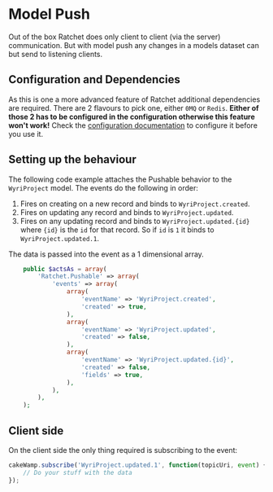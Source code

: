 Model Push
==========

Out of the box Ratchet does only client to client (via the server) communication. But with model push any changes in a models dataset can but send to listening clients.

## Configuration and Dependencies ##

As this is one a more advanced feature of Ratchet additional dependencies are required. There are 2 flavours to pick one, either `0MQ` or `Redis`. **Either of those 2 has to be configured in the configuration otherwise this feature won't work!** Check the [configuration documentation](configuration.md#queue) to configure it before you use it.

## Setting up the behaviour ##

The following code example attaches the Pushable behavior to the `WyriProject` model. The events do the following in order:

1. Fires on creating on a new record and binds to `WyriProject.created`.
2. Fires on updating any record and binds to `WyriProject.updated`.
3. Fires on any updating record and binds to `WyriProject.updated.{id}` where `{id}` is the `id` for that record. So if `id` is `1` it binds to `WyriProject.updated.1`.

The data is passed into the event as a 1 dimensional array.

```php
    public $actsAs = array(
        'Ratchet.Pushable' => array(
            'events' => array(
                array(
                    'eventName' => 'WyriProject.created',
                    'created' => true,
                ),
                array(
                    'eventName' => 'WyriProject.updated',
                    'created' => false,
                ),
                array(
                    'eventName' => 'WyriProject.updated.{id}',
                    'created' => false,
                    'fields' => true,
                ),
            ),
        ),
    );
```

## Client side ##

On the client side the only thing required is subscribing to the event:

```javascript
cakeWamp.subscribe('WyriProject.updated.1', function(topicUri, event) {
	// Do your stuff with the data
});
```